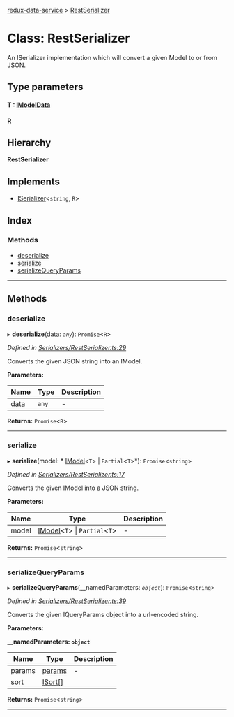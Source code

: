 [redux-data-service](../README.md) > [RestSerializer](../classes/restserializer.md)

# Class: RestSerializer

An ISerializer implementation which will convert a given Model to or from JSON.

## Type parameters
#### T :  [IModelData](../interfaces/imodeldata.md)
#### R 
## Hierarchy

**RestSerializer**

## Implements

* [ISerializer](../interfaces/iserializer.md)<`string`, `R`>

## Index

### Methods

* [deserialize](restserializer.md#deserialize)
* [serialize](restserializer.md#serialize)
* [serializeQueryParams](restserializer.md#serializequeryparams)

---

## Methods

<a id="deserialize"></a>

###  deserialize

▸ **deserialize**(data: *`any`*): `Promise`<`R`>

*Defined in [Serializers/RestSerializer.ts:29](https://github.com/Rediker-Software/redux-data-service/blob/334b326/src/Serializers/RestSerializer.ts#L29)*

Converts the given JSON string into an IModel.

**Parameters:**

| Name | Type | Description |
| ------ | ------ | ------ |
| data | `any` |  \- |

**Returns:** `Promise`<`R`>

___
<a id="serialize"></a>

###  serialize

▸ **serialize**(model: * [IModel](../interfaces/imodel.md)<`T`> &#124; `Partial`<`T`>*): `Promise`<`string`>

*Defined in [Serializers/RestSerializer.ts:17](https://github.com/Rediker-Software/redux-data-service/blob/334b326/src/Serializers/RestSerializer.ts#L17)*

Converts the given IModel into a JSON string.

**Parameters:**

| Name | Type | Description |
| ------ | ------ | ------ |
| model |  [IModel](../interfaces/imodel.md)<`T`> &#124; `Partial`<`T`>|  \- |

**Returns:** `Promise`<`string`>

___
<a id="serializequeryparams"></a>

###  serializeQueryParams

▸ **serializeQueryParams**(__namedParameters: *`object`*): `Promise`<`string`>

*Defined in [Serializers/RestSerializer.ts:39](https://github.com/Rediker-Software/redux-data-service/blob/334b326/src/Serializers/RestSerializer.ts#L39)*

Converts the given IQueryParams object into a url-encoded string.

**Parameters:**

**__namedParameters: `object`**

| Name | Type | Description |
| ------ | ------ | ------ |
| params | [params]() |  \- |
| sort | [ISort](../interfaces/isort.md)[] |

**Returns:** `Promise`<`string`>

___

